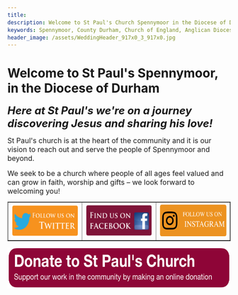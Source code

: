 ```yaml
---
title:
description: Welcome to St Paul's Church Spennymoor in the Diocese of Durham. It is our vision to reach out and serve the people of Spennymoor, to share God’s love with others and to welcome people in.
keywords: Spennymoor, County Durham, Church of England, Anglican Diocese of Durham, Spennymoor Churches, Community, Religion, Anglican, Mission, Outreach, Love of God, Christian, Christianity, Worship, Music, Friendship, Fellowship
header_image: /assets/WeddingHeader_917x0_3_917x0.jpg
---
```

# Welcome to St Paul's Spennymoor, in the Diocese of Durham

<em><span style="font-size: x-large;"><strong>Here at St Paul's we're on a journey discovering Jesus and sharing his love!</strong></span></em>

<span style="font-size: medium;">St Paul's church is at the heart of the community and it is our vision to reach out and serve the people of Spennymoor and beyond.</span>

<span style="font-size: medium;">We seek to be a church where people of all ages feel valued and can grow in faith, worship and gifts – we look forward to welcoming you!</span>

<table width="600" border="1" cellpadding="5" cellspacing="5" align="center"><tbody><tr><td style="text-align: center;"><a href="https://twitter.com/stpaulsspenny" target="_blank"><img src="/assets/Twitter.png" width="180" height="77" alt="&lt;empty&gt;"></a></td><td><a href="https://www.facebook.com/stpaulsspennymoor" target="_blank"><img src="/assets/Facebook.png" width="180" height="77" alt="&lt;empty&gt;"></a></td><td><a href="https://www.instagram.com/stpaulsspennymoor" target="_blank"><img src="/assets/Instagram(1).png" width="180" height="72" alt="&lt;empty&gt;"></a></td></tr></tbody></table><p></p><p style="text-align: center;"><a href="https://givealittle.co/campaigns/375c4b20-529a-4566-b6fb-0615e7f3449f" target="_blank"><img src="/assets/Donation button 4.png" alt="Donate to St Paul&#39;s Spennymoor" width="600" height="93"></a>
